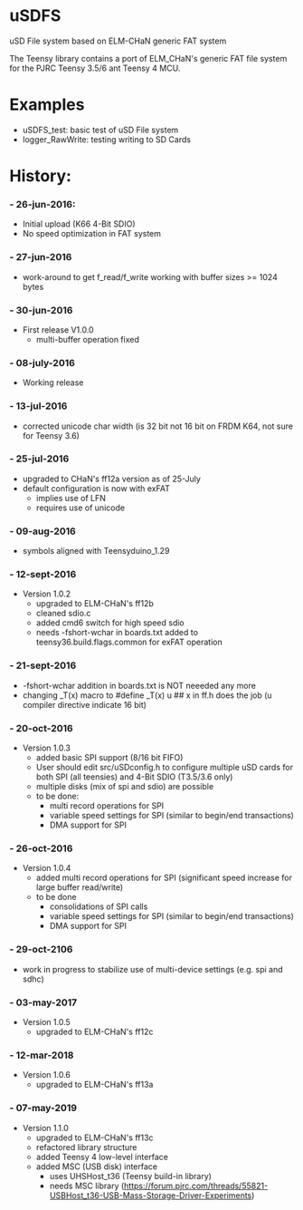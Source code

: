 # uSDFS
uSD File system based on ELM-CHaN generic FAT system

The Teensy library contains a port of ELM_CHaN's generic FAT file system for the PJRC Teensy 3.5/6 ant Teensy 4 MCU.

# Examples
* uSDFS_test: basic test of uSD File system
* logger_RawWrite: testing writing to SD Cards

# History:
### - 26-jun-2016: 
* Initial upload (K66 4-Bit SDIO)
* No speed optimization in FAT system

### - 27-jun-2016
* work-around to get f_read/f_write working with buffer sizes >= 1024 bytes
    
### - 30-jun-2016
* First release V1.0.0
	* multi-buffer operation fixed
	
### - 08-july-2016
* Working release
	
### - 13-jul-2016
* corrected unicode char width (is 32 bit not 16 bit on FRDM K64, not sure for Teensy 3.6)

### - 25-jul-2016
* upgraded to CHaN's ff12a version as of 25-July
* default configuration is now with exFAT
	* implies use of LFN
	* requires use of unicode

### - 09-aug-2016
* symbols aligned with Teensyduino_1.29

### - 12-sept-2016
* Version 1.0.2
	* upgraded to ELM-CHaN's ff12b
	* cleaned sdio.c
	* added cmd6 switch for high speed sdio
	* needs -fshort-wchar  in boards.txt added to teensy36.build.flags.common for exFAT operation
	
### - 21-sept-2016
* -fshort-wchar  addition in boards.txt is NOT neeeded any more
* changing _T(x) macro to #define _T(x) u ## x in ff.h does the job  (u compiler directive indicate 16 bit)

### - 20-oct-2016
* Version 1.0.3
	* added basic SPI support (8/16 bit FIFO)
	* User should edit src/uSDconfig.h to configure multiple uSD cards for both SPI (all teensies) and 4-Bit SDIO (T3.5/3.6 only)
	* multiple disks (mix of spi and sdio) are possible
	* to be done: 
		* multi record operations for SPI
		* variable speed settings for SPI (similar to begin/end transactions)
		* DMA support for SPI

### - 26-oct-2016
* Version 1.0.4
	* added multi record operations for SPI (significant speed increase for large buffer read/write)
	* to be done
		* consolidations of SPI calls
		* variable speed settings for SPI (similar to begin/end transactions)
		* DMA support for SPI

### - 29-oct-2106
* work in progress to stabilize use of multi-device settings (e.g. spi and sdhc)

### - 03-may-2017
* Version 1.0.5
	* upgraded to ELM-CHaN's ff12c
		
### - 12-mar-2018
* Version 1.0.6
	* upgraded to ELM-CHaN's ff13a
		
### - 07-may-2019
* Version 1.1.0
	* upgraded to ELM-CHaN's ff13c
	* refactored library structure
	* added Teensy 4 low-level interface
	* added MSC (USB disk) interface
		* uses UHSHost_t36 (Teensy build-in library)
		* needs MSC library (https://forum.pjrc.com/threads/55821-USBHost_t36-USB-Mass-Storage-Driver-Experiments) 
